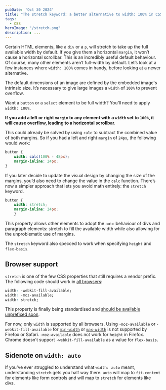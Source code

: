 ```yaml
---
pubDate: 'Oct 30 2024'
title: "The stretch keyword: a better alternative to width: 100% in CSS?" 
tags:
  - CSS
heroImage: "/stretch.png"
description: ...
---
```


Certain HTML elements, like a `div` or a `p`, will stretch to take up the full available width by default. If you give them a horizontal `margin`, it won’t cause a horizontal scrollbar. This is an incredibly useful default behaviour. Of course, many other elements aren’t full-width by default. Let’s look at a few instances where `width: 100%` comes in handy, before looking at a newer alternative.

The default dimensions of an image are defined by the embedded image's intrinsic size. It’s necessary to give large images a `width` of `100%` to prevent overflow.

Want a `button` or a `select` element to be full width? You’ll need to apply `width: 100%`.

**If you add a left or right `margin` to any element with a `width` set to `100%`,  it will cause overflow, leading to a horizontal scrollbar.**

This could already be solved by using `calc` to subtract the combined value of both margins. So if you had a left and right `margin` of `24px`, the following would work:

```css
button {
    width: calc(100% - 48px);
    margin-inline: 24px;
}
```

If you later decide to update the visual design by changing the size of the margins, you’d also need to change the value in the `calc` function. There’s now a simpler approach that lets you avoid math entirely: the `stretch` keyword.

```css
button {
    width: stretch;
    margin-inline: 24px;
    }
```

This property allows other elements to adopt the `auto` behaviour of divs and paragraph elements: stretch to fill the available width while also allowing for the unproblematic use of margins.

The `stretch` keyword also specced to work when specifying `height` and  `flex-basis`.

## Browser support

`stretch` is one of the few CSS properties that still requires a vendor prefix. The following code should work in [all browsers](https://caniuse.com/mdn-css_properties_width_stretch):

```css
width: -webkit-fill-available;
width: -moz-available;
width: stretch;
```

This property is finally being standardised and [should be available unprefixed soon](https://groups.google.com/a/mozilla.org/g/dev-platform/c/-pMSV-kgUjA/m/VRL09R1NAAAJ).

For now, only `width` is supported by all browsers. Using `-moz-available` or `-webkit-fill-available` for [`min-width`](https://caniuse.com/mdn-css_properties_min-width_stretch) or [`max-width`](https://caniuse.com/mdn-css_properties_max-width_stretch) is not supported by Firefox or Safari. `-moz-available` does not work for `height` in Firefox. Chrome doesn't support `-webkit-fill-available` as a value for `flex-basis`.

## Sidenote on `width: auto`
If you've ever struggled to understand what `width: auto` meant, understanding `stretch` gets you half way there. `auto` will map to `fit-content` for elements like form controls and will map to `stretch` for elements like divs.
